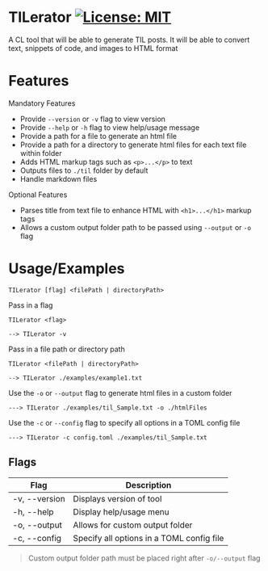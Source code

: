 # TILerator [![License: MIT](https://img.shields.io/badge/License-MIT-yellow.svg)](https://opensource.org/licenses/MIT)

A CL tool that will be able to generate TIL posts. It will be able to convert text, snippets of code, and images to HTML format

# Features

Mandatory Features

- Provide `--version` or `-v` flag to view version
- Provide `--help` or `-h` flag to view help/usage message
- Provide a path for a file to generate an html file
- Provide a path for a directory to generate html files for each text file within folder
- Adds HTML markup tags such as `<p>...</p>` to text
- Outputs files to `./til` folder by default
- Handle markdown files

Optional Features

- Parses title from text file to enhance HTML with `<h1>...</h1>` markup tags
- Allows a custom output folder path to be passed using `--output` or `-o` flag

# Usage/Examples

```
TILerator [flag] <filePath | directoryPath>
```

Pass in a flag

```
TILerator <flag>

--> TILerator -v
```

Pass in a file path or directory path

```
TILerator <filePath | directoryPath>

--> TILerator ./examples/example1.txt
```

Use the `-o` or `--output` flag to generate html files in a custom folder

```
---> TILerator ./examples/til_Sample.txt -o ./htmlFiles
```

Use the `-c` or `--config` flag to specify all options in a TOML config file

```
---> TILerator -c config.toml ./examples/til_Sample.txt
```

## Flags

| Flag          | Description                               |
| ------------- | ----------------------------------------- |
| -v, --version | Displays version of tool                  |
| -h, --help    | Display help/usage menu                   |
| -o, --output  | Allows for custom output folder           |
| -c, --config  | Specify all options in a TOML config file |

> Custom output folder path must be placed right after `-o/--output` flag
